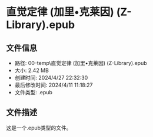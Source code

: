 ﻿# 直觉定律 (加里•克莱因) (Z-Library).epub

## 文件信息
- 路径: 00-temp\直觉定律 (加里•克莱因) (Z-Library).epub
- 大小: 2.42 MB
- 创建时间: 2024/4/27 22:32:30
- 最后修改时间: 2024/4/11 11:18:27
- 文件类型: .epub

## 文件描述
这是一个.epub类型的文件。


